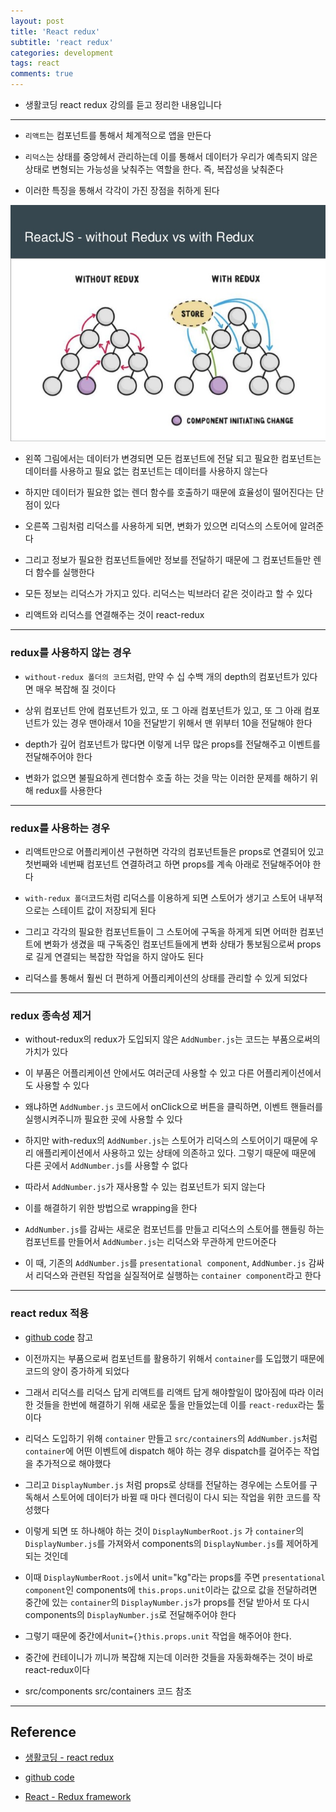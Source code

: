 ```yaml
---
layout: post
title: 'React redux'
subtitle: 'react redux'
categories: development
tags: react
comments: true
---
```


- 생활코딩 react redux 강의를 듣고 정리한 내용입니다

---

- `리액트`는 컴포넌트를 통해서 체계적으로 앱을 만든다

- `리덕스`는 상태를 중앙헤서 관리하는데 이를 통해서 데이터가 우리가 예측되지 않은 상태로 변형되는 가능성을 낮춰주는 역할을 한다. 즉, 복잡성을 낮춰준다

- 이러한 특징을 통해서 각각이 가진 장점을 취하게 된다

<img src="https://github.com/ibtg/ibtg.github.io/blob/master/assets/img/post_img/2020-08-06-react-redux.jpg.jpg?raw=true">

- 왼쪽 그림에서는 데이터가 변경되면 모든 컴포넌트에 전달 되고 필요한 컴포넌트는 데이터를 사용하고 필요 없는 컴포넌트는 데이터를 사용하지 않는다

- 하지만 데이터가 필요한 없는 렌더 함수를 호출하기 때문에 효율성이 떨어진다는 단점이 있다

- 오른쪽 그림처럼 리덕스를 사용하게 되면, 변화가 있으면 리덕스의 스토어에 알려준다

- 그리고 정보가 필요한 컴포넌트들에만 정보를 전달하기 때문에 그 컴포넌트들만 렌더 함수를 실행한다

- 모든 정보는 리덕스가 가지고 있다. 리덕스는 빅브라더 같은 것이라고 할 수 있다

* 리액트와 리덕스를 연결해주는 것이 react-redux

---

### redux를 사용하지 않는 경우

- `without-redux 폴더의 코드`처럼, 만약 수 십 수백 개의 depth의 컴포넌트가 있다면 매우 복잡해 질 것이다

- 상위 컴포넌트 안에 컴포넌트가 있고, 또 그 아래 컴포넌트가 있고, 또 그 아래 컴포넌트가 있는 경우 맨아래서 10을 전달받기 위해서 맨 위부터 10을 전달해야 한다

- depth가 깊어 컴포넌트가 많다면 이렇게 너무 많은 props를 전달해주고 이벤트를 전달해주어야 한다

- 변화가 없으면 불필요하게 렌더함수 호출 하는 것을 막는 이러한 문제를 해하기 위해 redux를 사용한다

---

### redux를 사용하는 경우

- 리액트만으로 어플리케이션 구현하면 각각의 컴포넌트들은 props로 연결되어 있고 첫번째와 네번째 컴포넌트 연결하려고 하면 props를 계속 아래로 전달해주어야 한다

- `with-redux 폴더`코드처럼 리덕스를 이용하게 되면 스토어가 생기고 스토어 내부적으로는 스테이트 값이 저장되게 된다

- 그리고 각각의 필요한 컴포넌트들이 그 스토어에 구독을 하게게 되면 어떠한 컴포넌트에 변화가 생겼을 때 구독중인 컴포넌트들에게 변화 상태가 통보됨으로써 props로 길게 연결되는 복잡한 작업을 하지 않아도 된다

- 리덕스를 통해서 훨씬 더 편하게 어플리케이션의 상태를 관리할 수 있게 되었다

---

### redux 종속성 제거

- without-redux의 redux가 도입되지 않은 `AddNumber.js`는 코드는 부품으로써의 가치가 있다

- 이 부품은 어플리케이션 안에서도 여러군데 사용할 수 있고 다른 어플리케이션에서도 사용할 수 있다

- 왜냐하면 `AddNumber.js` 코드에서 onClick으로 버튼을 클릭하면, 이벤트 핸들러를 실행시켜주니까 필요한 곳에 사용할 수 있다

- 하지만 with-redux의 `AddNumber.js`는 스토어가 리덕스의 스토어이기 때문에 우리 애플리케이션에서 사용하고 있는 상태에 의존하고 있다. 그렇기 때문에 때문에 다른 곳에서 `AddNumber.js`를 사용할 수 없다

- 따라서 `AddNumber.js`가 재사용할 수 있는 컴포넌트가 되지 않는다

- 이를 해결하기 위한 방법으로 wrapping을 한다

- `AddNumber.js`를 감싸는 새로운 컴포넌트를 만들고 리덕스의 스토어를 핸들링 하는 컴포넌트를 만들어서 `AddNumber.js`는 리덕스와 무관하게 만드어준다

- 이 때, 기존의 `AddNumber.js`를 `presentational component`, `AddNumber.js` 감싸서 리덕스와 관련된 작업을 실질적어로 실행하는 `container component`라고 한다

---

### react redux 적용

- [github code](https://github.com/ibtg/react-redux-opentutorials) 참고

- 이전까지는 부품으로써 컴포넌트를 활용하기 위해서 `container`를 도입했기 때문에 코드의 양이 증가하게 되었다

- 그래서 리덕스를 리덕스 답게 리액트를 리액트 답게 해야할일이 많아짐에 따라 이러한 것들을 한번에 해결하기 위해 새로운 툴을 만들었는데 이를 `react-redux`라는 툴이다

- 리덕스 도입하기 위해 `container` 만들고 `src/containers`의 `AddNumber.js`처럼 `container`에 어떤 이벤트에 dispatch 해야 하는 경우 dispatch를 걸어주는 작업을 추가적으로 해야했다

- 그리고 `DisplayNumber.js` 처럼 props로 상태를 전달하는 경우에는 스토어를 구독해서 스토어에 데이터가 바뀔 때 마다 렌더링이 다시 되는 작업을 위한 코드를 작성했다

- 이렇게 되면 또 하나해야 하는 것이 `DisplayNumberRoot.js` 가 `container`의 `DisplayNumber.js`를 가져와서 components의 `DisplayNumber.js`를 제어하게 되는 것인데

- 이때 `DisplayNumberRoot.js`에서 unit="kg"라는 props를 주면 `presentational component`인 components에 `this.props.unit`이라는 값으로 값을 전달하려면 중간에 있는 `container`의 `DisplayNumber.js`가 props를 전달 받아서 또 다시 components의 `DisplayNumber.js`로 전달해주어야 한다

- 그렇기 때문에 중간에서`unit={}this.props.unit` 작업을 해주어야 한다.

- 중간에 컨테이니가 끼니까 복잡해 지는데 이러한 것들을 자동화해주는 것이 바로 react-redux이다

- src/components src/containers 코드 참조

---

## Reference

- [생활코딩 - react redux](https://opentutorials.org/module/4518)

- [github code](https://github.com/ibtg/react-redux-opentutorials)

- [React - Redux framework](https://www.slideshare.net/binhqdgmail/006-react-redux-framework)
